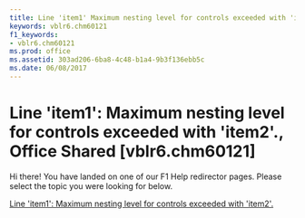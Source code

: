 ```yaml
---
title: Line 'item1' Maximum nesting level for controls exceeded with 'item2'., Office Shared [vblr6.chm60121]
keywords: vblr6.chm60121
f1_keywords:
- vblr6.chm60121
ms.prod: office
ms.assetid: 303ad206-6ba8-4c48-b1a4-9b3f136ebb5c
ms.date: 06/08/2017
---
```



# Line 'item1': Maximum nesting level for controls exceeded with 'item2'., Office Shared [vblr6.chm60121]

Hi there! You have landed on one of our F1 Help redirector pages. Please select the topic you were looking for below.

[Line 'item1': Maximum nesting level for controls exceeded with 'item2'.](http://msdn.microsoft.com/library/8e807ba3-7b5c-00ff-5799-c031df34be75%28Office.15%29.aspx)

